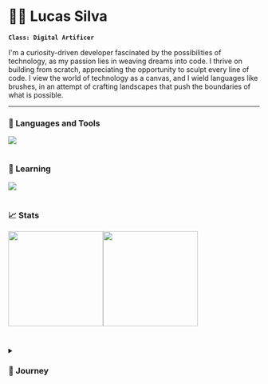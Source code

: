 # 🧙‍♂️ Lucas Silva

**`Class: Digital Artificer`**

<p>I'm a curiosity-driven developer fascinated by the possibilities of technology, as my passion lies in weaving dreams into code. I thrive on building from scratch, appreciating the opportunity to sculpt every line of code. I view the world of technology as a canvas, and I wield languages like brushes, in an attempt of crafting landscapes that push the boundaries of what is possible.</p>

---

### 🧰 Languages and Tools

<div>
    <img src="https://skillicons.dev/icons?i=java,python,godot,vscode,eclipse,mysql" />
</div>

#

### 🌱 Learning

<div>
    <img src="https://skillicons.dev/icons?i=git,postgres,gamemakerstudio,idea" />
</div>

#

### 📈 Stats

<div style="display: flex; flex-direction: row;">
<img height=190 align="center" src="https://github-readme-stats.vercel.app/api?username=lorrust&show_icons=true&hide_border=true&rank_icon=github&theme=material-palenight" />
<img height=190 align="center" src="https://github-readme-stats.vercel.app/api/top-langs/?username=lorrust&layout=compact&card_width=320&hide_border=true&theme=material-palenight" />
</div>

#

<details>
  <summary><h3>🌌 Journey</summary>
    <p>I embarked on my software journey as an inquisitive high school student, captivated by the intricate mechanics of gaming and the logic that surrounded them. With each passing year, my passion for creating experiences that others could enjoy grew stronger. I harnessed this drive to delve into new realms of knowledge, immersing myself in Arduino projects, electronic systems and block-based coding languages like Scratch.</p>
    <p>As my attention drifted towards the field of technology and digital craftsmanship, I found myself studying programming logic and fundamental coding syntaxes. Here, I discovered a world of orderliness, beautifully forged through systematic reasoning and logic. This path allowed me to merge my inherent creativity with the art of problem-solving, breathing life into dreams and concepts.</p>
    <p>Today, I'm currently pursuing a software engineering course at a respected university in my region. My studies have led me to explore various facets of coding, particularly those that harmonize logic with creativity. Fueled by my passion for gaming, I have also ventured into the realm of game development, where I am actively developing and refining my ideas into tangible experiences.</p>
</details>
